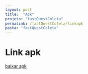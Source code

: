 ```yaml
---
layout: post
title:  "Apk"
projeto: "fastQuestColeta"
permalink: /fastQuestColeta/linkapk
pasta: "fastQuestColeta"
---	
```


# Link apk
<a href="https://eur04.safelinks.protection.outlook.com/?url=https%3A%2F%2Fwww.dropbox.com%2Fl%2Fscl%2FAAC6yrZ9WCR-w77r6WXTEFuwHWD8B210ChA&data=02%7C01%7C%7Cbe3ae5e288e240be31e008d6d31e2426%7C84df9e7fe9f640afb435aaaaaaaaaaaa%7C1%7C0%7C636928523735311524&sdata=68yIGSDCnbwX6KrdQn9GklT4rpkwbVaDUkevpYlB3Wk%3D&reserved=0">baixar apk</a>
